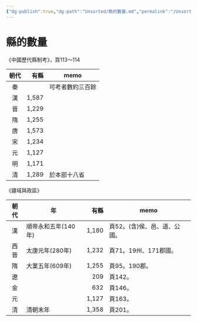 ```yaml
---
{"dg-publish":true,"dg-path":"Unsorted/縣的數量.md","permalink":"/Unsorted/縣的數量/","noteIcon":"","created":"2023-09-07T02:56:12.660+08:00","updated":"2024-10-14T01:13:07.498+08:00"}
---
```


# 縣的數量

《中國歷代縣制考》，頁113～114

| 朝代 |  有縣 | memo             |
|:----:| -----:| ---------------- |
|  秦  |       | 可考者數約三百餘 |
|  漢  | 1,587 |                  |
|  晉  | 1,229 |                  |
|  隋  | 1,255 |                  |
|  唐  | 1,573 |                  |
|  宋  | 1,234 |                  |
|  元  | 1,127 |                  |
|  明  | 1,171 |                  |
|  清  | 1,289 | 於本部十八省     |

《疆域與政區》

| 朝代 | 年                  |  有縣 | memo                         |
|:----:| ------------------- | -----:| ---------------------------- |
|  漢  | 順帝永和五年(140年) | 1,180 | 頁52。(含)侯、邑、道、公國。 |
| 西晉 | 太康元年(280年)     | 1,232 | 頁71。19州、171郡國。        |
|  隋  | 大業五年(609年)     | 1,255 | 頁95。190郡。                |
|  遼  |                     |   209 | 頁142。                      |
|  金  |                     |   632 | 頁146。                      |
|  元  |                     | 1,127 | 頁163。                      |
|  清  | 清朝末年            | 1,358 | 頁201。                      |
